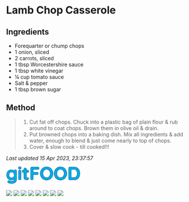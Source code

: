 # Lamb Chop Casserole

## Ingredients

- Forequarter or chump chops
- 1 onion, sliced
- 2 carrots, sliced
- 1 tbsp Worcestershire sauce
- 1 tbsp white vinegar
- ¼ cup tomato sauce
- Salt & pepper
- 1 tbsp brown sugar

## Method

> 1. Cut fat off chops. Chuck into a plastic bag of plain flour & rub around to coat chops. Brown them in olive oil & drain.
> 2. Put browned chops into a baking dish. Mix all ingredients & add water, enough to blend & just come nearly to top of chops.
> 3. Cover & slow cook - till cooked!!!

*Last updated 15 Apr 2023, 23:37:57*

<img src="../images/logo_sm.png" width="40%" />

<img src="https://img.shields.io/badge/aussie-blue.svg" /> <img src="https://img.shields.io/badge/baked-blue.svg" /> <img src="https://img.shields.io/badge/battered-blue.svg" /> <img src="https://img.shields.io/badge/casserole-blue.svg" /> <img src="https://img.shields.io/badge/dinner-blue.svg" /> <img src="https://img.shields.io/badge/family-blue.svg" /> <img src="https://img.shields.io/badge/fried-blue.svg" /> <img src="https://img.shields.io/badge/lamb-blue.svg" /> 

<script data-goatcounter="https://fexofenadine.goatcounter.com/count" async src="//gc.zgo.at/count.js"></script>